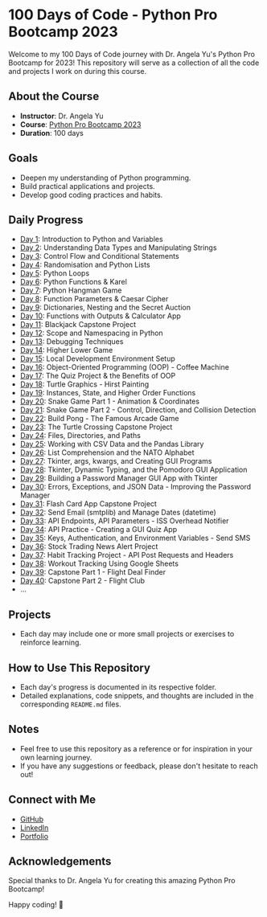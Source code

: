 # 100 Days of Code - Python Pro Bootcamp 2023

Welcome to my 100 Days of Code journey with Dr. Angela Yu's Python Pro Bootcamp for 2023! This repository will serve as a collection of all the code and projects I work on during this course.

## About the Course
- **Instructor**: Dr. Angela Yu
- **Course**: [Python Pro Bootcamp 2023](https://www.udemy.com/course/100-days-of-code/)
- **Duration**: 100 days

## Goals
- Deepen my understanding of Python programming.
- Build practical applications and projects.
- Develop good coding practices and habits.

## Daily Progress
- [Day 1](Day1/README.md): Introduction to Python and Variables
- [Day 2](Day2/README.md): Understanding Data Types and Manipulating Strings
- [Day 3](Day3/README.md): Control Flow and Conditional Statements
- [Day 4](Day4/README.md): Randomisation and Python Lists
- [Day 5](Day5/README.md): Python Loops
- [Day 6](Day6/README.md): Python Functions & Karel
- [Day 7](Day7/README.md): Python Hangman Game
- [Day 8](Day8/README.md): Function Parameters & Caesar Cipher
- [Day 9](Day9/README.md): Dictionaries, Nesting and the Secret Auction
- [Day 10](Day10/README.md): Functions with Outputs & Calculator App
- [Day 11](Day11/README.md): Blackjack Capstone Project
- [Day 12](Day12/README.md): Scope and Namespacing in Python
- [Day 13](Day13/README.md): Debugging Techniques
- [Day 14](Day14/README.md): Higher Lower Game
- [Day 15](Day15/README.md): Local Development Environment Setup
- [Day 16](Day16/README.md): Object-Oriented Programming (OOP) - Coffee Machine
- [Day 17](Day17/README.md): The Quiz Project & the Benefits of OOP
- [Day 18](Day18/README.md): Turtle Graphics - Hirst Painting
- [Day 19](Day19/README.md): Instances, State, and Higher Order Functions
- [Day 20](Day20/README.md): Snake Game Part 1 - Animation & Coordinates
- [Day 21](Day21/README.md): Snake Game Part 2 - Control, Direction, and Collision Detection
- [Day 22](Day22/README.md): Build Pong - The Famous Arcade Game
- [Day 23](Day23/README.md): The Turtle Crossing Capstone Project
- [Day 24](Day24/README.md): Files, Directories, and Paths
- [Day 25](Day25/README.md): Working with CSV Data and the Pandas Library
- [Day 26](Day26/README.md): List Comprehension and the NATO Alphabet
- [Day 27](Day27/README.md): Tkinter, args, kwargs, and Creating GUI Programs
- [Day 28](Day28/README.md): Tkinter, Dynamic Typing, and the Pomodoro GUI Application
- [Day 29](Day29/README.md): Building a Password Manager GUI App with Tkinter
- [Day 30](Day30/README.md): Errors, Exceptions, and JSON Data - Improving the Password Manager
- [Day 31](Day31/README.md): Flash Card App Capstone Project
- [Day 32](Day32/README.md): Send Email (smtplib) and Manage Dates (datetime)
- [Day 33](Day33/README.md): API Endpoints, API Parameters - ISS Overhead Notifier
- [Day 34](Day34/README.md): API Practice - Creating a GUI Quiz App
- [Day 35](Day35/README.md): Keys, Authentication, and Environment Variables - Send SMS
- [Day 36](Day36/README.md): Stock Trading News Alert Project
- [Day 37](Day37/README.md): Habit Tracking Project - API Post Requests and Headers
- [Day 38](Day38/README.md): Workout Tracking Using Google Sheets
- [Day 39](Day39/README.md): Capstone Part 1 - Flight Deal Finder
- [Day 40](Day40/README.md): Capstone Part 2 - Flight Club
- ...

## Projects
- Each day may include one or more small projects or exercises to reinforce learning.

## How to Use This Repository
- Each day's progress is documented in its respective folder.
- Detailed explanations, code snippets, and thoughts are included in the corresponding `README.md` files.

## Notes
- Feel free to use this repository as a reference or for inspiration in your own learning journey.
- If you have any suggestions or feedback, please don't hesitate to reach out!

## Connect with Me
- [GitHub](https://github.com/prathibha97)
- [LinkedIn](www.linkedin.com/in/prathibha-ratnayake)
- [Portfolio](https://prathibha-portfolio.vercel.app)

## Acknowledgements
Special thanks to Dr. Angela Yu for creating this amazing Python Pro Bootcamp!

Happy coding! 🚀
